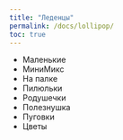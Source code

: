 ```yaml
---
title: "Леденцы"
permalink: /docs/lollipop/
toc: true
---
```



- Маленькие
- МиниМикс
- На палке
- Пилюльки
- Родушечки
- Полезнушка
- Пуговки
- Цветы
